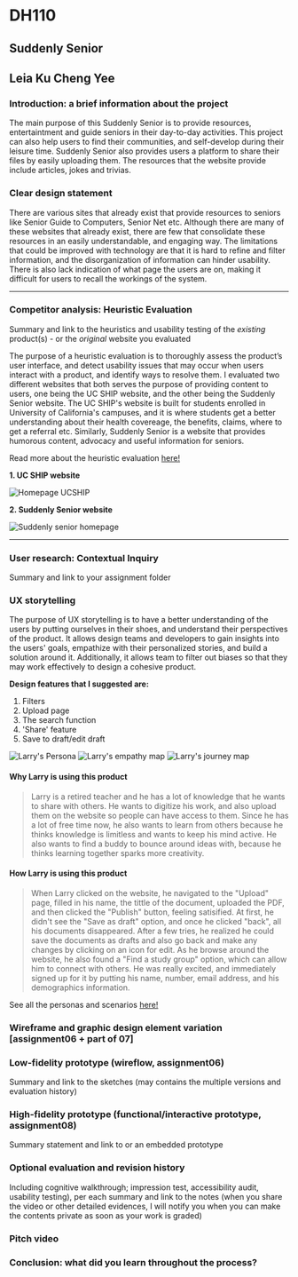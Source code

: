 # DH110
## Suddenly Senior
## Leia Ku Cheng Yee

### Introduction: a brief information about the project 
The main purpose of this Suddenly Senior is to provide resources, entertaintment and guide seniors in their day-to-day activities. This project can also help users to find their communities, and self-develop during their leisure time. Suddenly Senior also provides users a platform to share their files by easily uploading them. The resources that the website provide include articles, jokes and trivias. 

### Clear design statement
There are various sites that already exist that provide resources to seniors like Senior Guide to Computers, Senior Net etc. Although there are many of these websites that already exist, there are few that consolidate these resources in an easily understandable, and engaging way. The limitations that could be improved with technology are that it is hard to refine and filter information, and the disorganization of information can hinder usability. There is also lack indication of what page the users are on, making it difficult for users to recall the workings of the system.

---

### Competitor analysis: Heuristic Evaluation
Summary and link to the heuristics and usability testing of the *existing* product(s) - or the *original* website you evaluated

The purpose of a heuristic evaluation is to thoroughly assess the product’s user interface, and detect usability issues that may occur when users interact with a product, and identify ways to resolve them. I evaluated two different websites that both serves the purpose of providing content to users, one being the UC SHIP website, and the other being the Suddenly Senior website. The UC SHIP's website is built for students enrolled in University of California's campuses, and it is where students get a better understanding about their health covereage, the benefits, claims, where to get a referral etc. Similarly, Suddenly Senior is a website that provides humorous content, advocacy and useful information for seniors.

Read more about the heuristic evaluation [here!](https://github.com/leiakcy/DH110/blob/main/Assignment%201/README.md)

**1. UC SHIP website**

![Homepage UCSHIP](https://user-images.githubusercontent.com/73958153/120234437-d098c100-c20c-11eb-8746-f4271b691789.png)

**2. Suddenly Senior website**

![Suddenly senior homepage](https://user-images.githubusercontent.com/73958153/120234467-dee6dd00-c20c-11eb-8e81-d4a5c5280c1a.png)

---

### User research: Contextual Inquiry
Summary and link to your assignment folder

### UX storytelling 
The purpose of UX storytelling is to have a better understanding of the users by putting ourselves in their shoes, and understand their perspectives of the product. It allows design teams and developers to gain insights into the users' goals, empathize with their personalized stories, and build a solution around it.  Additionally, it allows team to filter out biases so that they may work effectively to design a cohesive product.

**Design features that I suggested are:**
1. Filters 
2. Upload page
3. The search function 
4. 'Share' feature
5. Save to draft/edit draft

![Larry's Persona](https://user-images.githubusercontent.com/73958153/116192032-234cfd80-a6e2-11eb-9b07-1fb15b598f8b.png)
![Larry's empathy map](https://user-images.githubusercontent.com/73958153/116192114-4081cc00-a6e2-11eb-9c85-29980977c50a.png)
![Larry's journey map](https://user-images.githubusercontent.com/73958153/116274193-4950bd00-a737-11eb-8c47-aa96f2d2ae82.png)

#### Why Larry is using this product
> Larry is a retired teacher and he has a lot of knowledge that he wants to share with others. He wants to digitize his work, and also upload them on the website so people can have access to them. Since he has a lot of free time now, he also wants to learn from others because he thinks knowledge is limitless and wants to keep his mind active. He also wants to find a buddy to bounce around ideas with, because he thinks learning together sparks more creativity. 

#### How Larry is using this product 
> When Larry clicked on the website, he navigated to the "Upload" page, filled in his name, the tittle of the document, uploaded the PDF, and then clicked the "Publish" button, feeling satisified. At first, he didn't see the "Save as draft" option, and once he clicked "back", all his documents disappeared. After a few tries, he realized he could save the documents as drafts and also go back and make any changes by clicking on an icon for edit. As he browse around the website, he also found a "Find a study group" option, which can allow him to connect with others. He was really excited, and immediately signed up for it by putting his name, number, email address, and his demographics information.

See all the personas and scenarios [here!](https://github.com/leiakcy/DH110/tree/main/Assignment%204)

### Wireframe and graphic design element variation [assignment06 + part of 07]

### Low-fidelity prototype (wireflow, assignment06)
Summary and link to the sketches (may contains the multiple versions and evaluation history)

### High-fidelity prototype (functional/interactive prototype, assignment08)
Summary statement and link to or an embedded prototype

### Optional evaluation and revision history 
Including cognitive walkthrough; impression test, accessibility audit, usability testing), per each summary and link to the notes (when you share the video or other detailed evidences, I will notify you when you can make the contents private as soon as your work is graded)

### Pitch video 

### Conclusion: what did you learn throughout the process?
